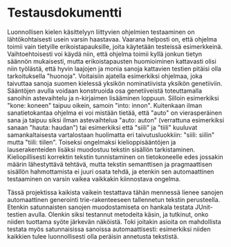 # Testausdokumentti

Luonnollisen kielen käsittelyyn liittyvien ohjelmien testaaminen on lähtökohtaisesti usein varsin haastavaa. Vaarana helposti on, että ohjelma toimii vain tietyille erikoistapauksille, joita käytetään testeissä esimerkkeinä. Vaihtoehtoisesti voi käydä niin, että ohjelma toimii kyllä jonkun tietyn säännön mukaisesti, mutta erikoistapausten huomioiminen kattavasti olisi niin työlästä, että hyvin laajojen ja monia sanoja kattavien testien pitäisi olla tarkoituksella "huonoja". Voitaisiin ajatella esimerkiksi ohjelmaa, joka taivuttaa sanoja suomen kielessä yksikön nominatiivista yksikön genetiiviin. Sääntöjen avulla voidaan konstruoida osa genetiiveistä toteuttamalla sanoihin astevaihtelu ja n-kirjaimen lisääminen loppuun. Silloin esimerkiksi "kone: koneen" taipuu oikein, samoin "into: innon". Kuitenkaan ilman sanatietokantaa ohjelma ei voi mistään tietää, että "auto" on vierasperäinen sana ja taipuu siksi ilman astevaihtelua "auto: auton" (verrattuna esimerkiksi sanaan "hauta: haudan") tai esimerkiksi että "siili" ja "tiili" kuuluvat samankaltaisesta vartalostaan huolimatta eri taivutusluokkiin: "siili: siilin" mutta "tiili: tiilen". Toiseksi ongelmaksi kielioppisääntöjen ja lauserakenteiden lisäksi muodostuu tekstin sisällön tarkistaminen. Kieliopillisesti korrektin tekstin tunnistaminen on tietokoneelle edes jossakin määrin lähestyttävä tehtävä, mutta tekstin semanttisen ja pragmaattisen sisällön hahmottamista ei juuri osata tehdä, ja etenkin sen automaattinen testaaminen on varsin vaikea vaikkakin kiinnostava ongelma.

Tässä projektissa kaikista vaikein testattava tähän mennessä lienee sanojen automaattinen generointi trie-rakenteeseen tallennetun tekstin perusteella. Etenkin satunnaisten sanojen muodostamiseta on hankala testata JUnit-testien avulla. Olenkin siksi testannut metodeita käsin, ja tutkinut, onko niiden tuottama syöte järkevän näköistä. Toki joitakin asioita on mahdollista testata myös satunnaisissa sanoissa automaattisesti: esimerkiksi niiden kaikkien tulee luonnollisesti olla peräisin annetusta tekstistä.
